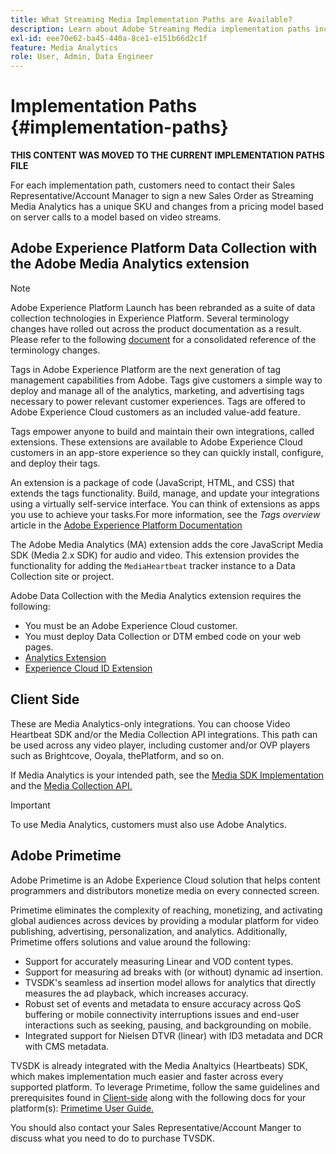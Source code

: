 ```yaml
---
title: What Streaming Media Implementation Paths are Available?
description: Learn about Adobe Streaming Media implementation paths including Adobe Experience Platform Data Collection.
exl-id: eee70e62-ba45-440a-8ce1-e151b66d2c1f
feature: Media Analytics
role: User, Admin, Data Engineer
---
```

# Implementation Paths {#implementation-paths}

**THIS CONTENT WAS MOVED TO THE CURRENT IMPLEMENTATION PATHS FILE**

For each implementation path, customers need to contact their Sales Representative/Account Manager to sign a new Sales Order as Streaming Media Analytics has a unique SKU and changes from a pricing model based on server calls to a model based on video streams.

## Adobe Experience Platform Data Collection with the Adobe Media Analytics extension

>[!NOTE]
>Adobe Experience Platform Launch has been rebranded as a suite of data collection technologies in Experience Platform. Several terminology changes have rolled out across the product documentation as a result. Please refer to the following [document](https://experienceleague.adobe.com/docs/experience-platform/tags/term-updates.html?lang=en) for a consolidated reference of the terminology changes.


Tags in Adobe Experience Platform are the next generation of tag management capabilities from Adobe. Tags give customers a simple way to deploy and manage all of the analytics, marketing, and advertising tags necessary to power relevant customer experiences. Tags are offered to Adobe Experience Cloud customers as an included value-add feature.

Tags empower anyone to build and maintain their own integrations, called extensions. These extensions are available to Adobe Experience Cloud customers in an app-store experience so they can quickly install, configure, and deploy their tags.

An extension is a package of code (JavaScript, HTML, and CSS) that extends the tags functionality. Build, manage, and update your integrations using a virtually self-service interface. You can think of extensions as apps you use to achieve your tasks.For more information, see the *Tags overview* article in the [Adobe Experience Platform Documentation](https://experienceleague.adobe.com/docs/experience-platform/tags/home.html)

The Adobe Media Analytics (MA) extension adds the core JavaScript Media SDK (Media 2.x SDK) for audio and video. This extension provides the functionality for adding the `MediaHeartbeat` tracker instance to a Data Collection site or project.

Adobe Data Collection with the Media Analytics extension requires the following:
* You must be an Adobe Experience Cloud customer.
* You must deploy Data Collection or DTM embed code on your web pages.
* [Analytics Extension](https://experienceleague.adobe.com/docs/experience-platform/tags/extensions/adobe/analytics/overview.html)
* [Experience Cloud ID Extension](https://experienceleague.adobe.com/docs/experience-platform/tags/extensions/adobe/id-service/overview.html)


## Client Side

These are Media Analytics-only integrations. You can choose Video Heartbeat SDK and/or the Media Collection API integrations. This path can be used across any video player, including customer and/or OVP players such as Brightcove, Ooyala, thePlatform, and so on.

If Media Analytics is your intended path, see the [Media SDK Implementation](/help/legacy/setup/legacy-setup-overview.md) and the [Media Collection API.](/help/implementation/media-collection-api/mc-api-overview.md)

>[!IMPORTANT]
>To use Media Analytics, customers must also use Adobe Analytics.

## Adobe Primetime

Adobe Primetime is an Adobe Experience Cloud solution that helps content programmers and distributors monetize media on every connected screen.

Primetime eliminates the complexity of reaching, monetizing, and activating global audiences across devices by providing a modular platform for video publishing, advertising, personalization, and analytics. Additionally, Primetime offers solutions and value around the following:

* Support for accurately measuring Linear and VOD content types.
* Support for measuring ad breaks with (or without) dynamic ad insertion.
* TVSDK's seamless ad insertion model allows for analytics that directly measures the ad playback, which increases accuracy.
* Robust set of events and metadata to ensure accuracy across QoS buffering or mobile connectivity interruptions issues and end-user interactions such as seeking, pausing, and backgrounding on mobile.
* Integrated support for Nielsen DTVR (linear) with ID3 metadata and DCR with CMS metadata.


TVSDK is already integrated with the Media Analtyics (Heartbeats) SDK, which makes implementation much easier and faster across every supported platform. To leverage Primetime, follow the same guidelines and prerequisites found in [Client-side](/help/legacy/intro-to-ava/implementation-paths/client-side-path.md) along with the following docs for your platform(s): [Primetime User Guide.](https://helpx.adobe.com/primetime/user-guide.html)

   You should also contact your Sales Representative/Account Manger to discuss what you need to do to purchase TVSDK.
